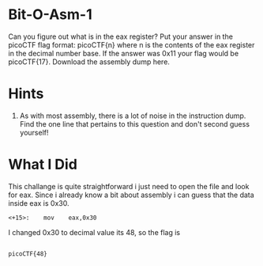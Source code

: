 # Bit-O-Asm-1

Can you figure out what is in the eax register? Put your answer in the picoCTF flag format: picoCTF{n} where n is the contents of the eax register in the decimal number base. If the answer was 0x11 your flag would be picoCTF{17}.
Download the assembly dump here.

# Hints

1. As with most assembly, there is a lot of noise in the instruction dump. Find the one line that pertains to this question and don't second guess yourself!

# What I Did

This challange is quite straightforward i just need to open the file and look for eax.
Since i already know a bit about assembly i can guess that the data inside eax is 0x30.

`<+15>:    mov    eax,0x30`

I changed 0x30 to decimal value its 48,
so the flag is

```

picoCTF{48}

```
